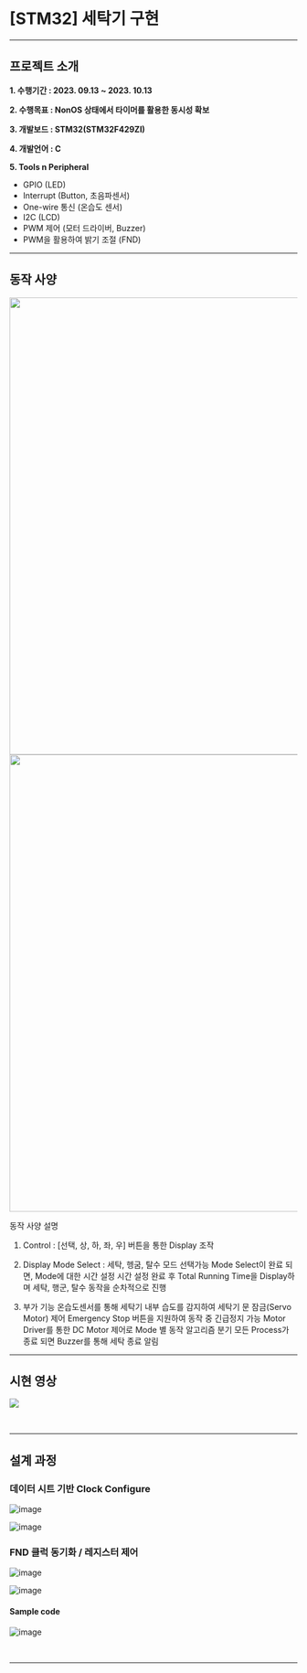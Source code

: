 # [STM32] 세탁기 구현
---------------------------------------
## 프로젝트 소개

**1. 수행기간 : 2023. 09.13 ~ 2023. 10.13**

**2. 수행목표 : NonOS 상태에서 타이머를 활용한 동시성 확보**
  
**3. 개발보드 : STM32(STM32F429ZI)**

**4. 개발언어 : C**

**5. Tools n Peripheral**
- GPIO (LED)
- Interrupt (Button, 초음파센서)
- One-wire 통신 (온습도 센서)
- I2C (LCD)
- PWM 제어 (모터 드라이버, Buzzer)
- PWM을 활용하여 밝기 조절 (FND)
  
---------------------------------------
## 동작 사양
<img src="https://github.com/user-attachments/assets/5ffc61c5-bc7f-4926-956b-727b04119ef4" width="800">


<img src="https://github.com/user-attachments/assets/14bf5e6b-7f0f-4d87-bd5e-8fb0e26d08db" width="800">


동작 사양 설명

  1. Control
   : [선택, 상, 하, 좌, 우] 버튼을 통한 Display 조작

  2. Display
Mode Select : 세탁, 헹굼, 탈수 모드 선택가능
Mode Select이 완료 되면, Mode에 대한 시간 설정
시간 설정 완료 후 Total Running Time을 Display하며 세탁, 행군, 탈수 동작을 순차적으로 진행

  3. 부가 기능
온습도센서를 통해 세탁기 내부 습도를 감지하여 세탁기 문 잠금(Servo Motor) 제어
Emergency Stop 버튼을 지원하여 동작 중 긴급정지 가능
Motor Driver를 통한 DC Motor 제어로 Mode 별 동작 알고리즘 분기
모든 Process가 종료 되면 Buzzer를 통해 세탁 종료 알림
---------------------------------------

## 시현 영상
[![](https://img.youtube.com/vi/lyeTFwmIuKs/0.jpg)](https://youtu.be/lyeTFwmIuKs?t=0s)

<br>

---------------------------------------

## 설계 과정
### 데이터 시트 기반 Clock Configure
![image](https://github.com/user-attachments/assets/7745b4f7-67c7-4f79-87ae-e7375e31e378)

![image](https://github.com/user-attachments/assets/24602ecd-061e-4d77-ba5a-2d272f9c9d80)

### FND 클럭 동기화 / 레지스터 제어
![image](https://github.com/user-attachments/assets/850686ae-5a76-419d-8c7e-e47b9f342bfb)

![image](https://github.com/user-attachments/assets/a286d7ed-17e5-44a4-ab83-9891efb62faf)

#### Sample code
![image](https://github.com/user-attachments/assets/3bff5cc3-f40c-4186-ae26-c1eb7d92b49e)


<br>

---------------------------------------
